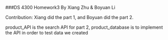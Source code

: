 ###DS 4300 Homework3
By Xiang Zhu & Boyuan Li

Contribution: Xiang did the part 1, and Boyuan did the part 2.

product_API is the search API for part 2, product_database is to implement the API in order to test data we created
